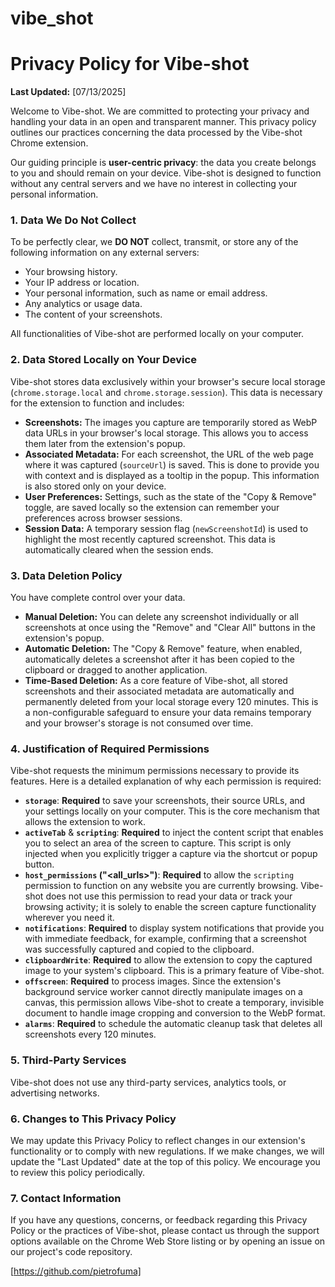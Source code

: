 # vibe_shot
# Privacy Policy for Vibe-shot

**Last Updated:** [07/13/2025]

Welcome to Vibe-shot. We are committed to protecting your privacy and handling your data in an open and transparent manner. This privacy policy outlines our practices concerning the data processed by the Vibe-shot Chrome extension.

Our guiding principle is **user-centric privacy**: the data you create belongs to you and should remain on your device. Vibe-shot is designed to function without any central servers and we have no interest in collecting your personal information.

### 1. Data We Do Not Collect

To be perfectly clear, we **DO NOT** collect, transmit, or store any of the following information on any external servers:
*   Your browsing history.
*   Your IP address or location.
*   Your personal information, such as name or email address.
*   Any analytics or usage data.
*   The content of your screenshots.

All functionalities of Vibe-shot are performed locally on your computer.

### 2. Data Stored Locally on Your Device

Vibe-shot stores data exclusively within your browser's secure local storage (`chrome.storage.local` and `chrome.storage.session`). This data is necessary for the extension to function and includes:

*   **Screenshots:** The images you capture are temporarily stored as WebP data URLs in your browser's local storage. This allows you to access them later from the extension's popup.
*   **Associated Metadata:** For each screenshot, the URL of the web page where it was captured (`sourceUrl`) is saved. This is done to provide you with context and is displayed as a tooltip in the popup. This information is also stored only on your device.
*   **User Preferences:** Settings, such as the state of the "Copy & Remove" toggle, are saved locally so the extension can remember your preferences across browser sessions.
*   **Session Data:** A temporary session flag (`newScreenshotId`) is used to highlight the most recently captured screenshot. This data is automatically cleared when the session ends.

### 3. Data Deletion Policy

You have complete control over your data.
*   **Manual Deletion:** You can delete any screenshot individually or all screenshots at once using the "Remove" and "Clear All" buttons in the extension's popup.
*   **Automatic Deletion:** The "Copy & Remove" feature, when enabled, automatically deletes a screenshot after it has been copied to the clipboard or dragged to another application.
*   **Time-Based Deletion:** As a core feature of Vibe-shot, all stored screenshots and their associated metadata are automatically and permanently deleted from your local storage every 120 minutes. This is a non-configurable safeguard to ensure your data remains temporary and your browser's storage is not consumed over time.

### 4. Justification of Required Permissions

Vibe-shot requests the minimum permissions necessary to provide its features. Here is a detailed explanation of why each permission is required:

*   **`storage`**: **Required** to save your screenshots, their source URLs, and your settings locally on your computer. This is the core mechanism that allows the extension to work.
*   **`activeTab`** & **`scripting`**: **Required** to inject the content script that enables you to select an area of the screen to capture. This script is only injected when you explicitly trigger a capture via the shortcut or popup button.
*   **`host_permissions` ("<all_urls>")**: **Required** to allow the `scripting` permission to function on any website you are currently browsing. Vibe-shot does not use this permission to read your data or track your browsing activity; it is solely to enable the screen capture functionality wherever you need it.
*   **`notifications`**: **Required** to display system notifications that provide you with immediate feedback, for example, confirming that a screenshot was successfully captured and copied to the clipboard.
*   **`clipboardWrite`**: **Required** to allow the extension to copy the captured image to your system's clipboard. This is a primary feature of Vibe-shot.
*   **`offscreen`**: **Required** to process images. Since the extension's background service worker cannot directly manipulate images on a canvas, this permission allows Vibe-shot to create a temporary, invisible document to handle image cropping and conversion to the WebP format.
*   **`alarms`**: **Required** to schedule the automatic cleanup task that deletes all screenshots every 120 minutes.

### 5. Third-Party Services

Vibe-shot does not use any third-party services, analytics tools, or advertising networks.

### 6. Changes to This Privacy Policy

We may update this Privacy Policy to reflect changes in our extension's functionality or to comply with new regulations. If we make changes, we will update the "Last Updated" date at the top of this policy. We encourage you to review this policy periodically.

### 7. Contact Information

If you have any questions, concerns, or feedback regarding this Privacy Policy or the practices of Vibe-shot, please contact us through the support options available on the Chrome Web Store listing or by opening an issue on our project's code repository.

[https://github.com/pietrofuma]
